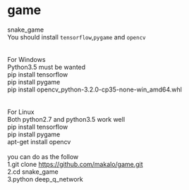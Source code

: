 # game
snake_game</br>
You should install `tensorflow`,`pygame` and `opencv`</br>
</br>   
For Windows</br>
Python3.5 must be wanted</br>
pip install tensorflow</br>
pip install pygame</br>
pip install opencv_python-3.2.0-cp35-none-win_amd64.whl</br>
</br>   
For Linux</br>
Both python2.7 and python3.5 work well</br>
pip install tensorflow</br>
pip install pygame</br>
apt-get install opencv</br>
</br>
you can do as the follow</br>
1.git clone https://github.com/makalo/game.git</br>
2.cd snake_game</br>
3.python deep_q_network</br>
